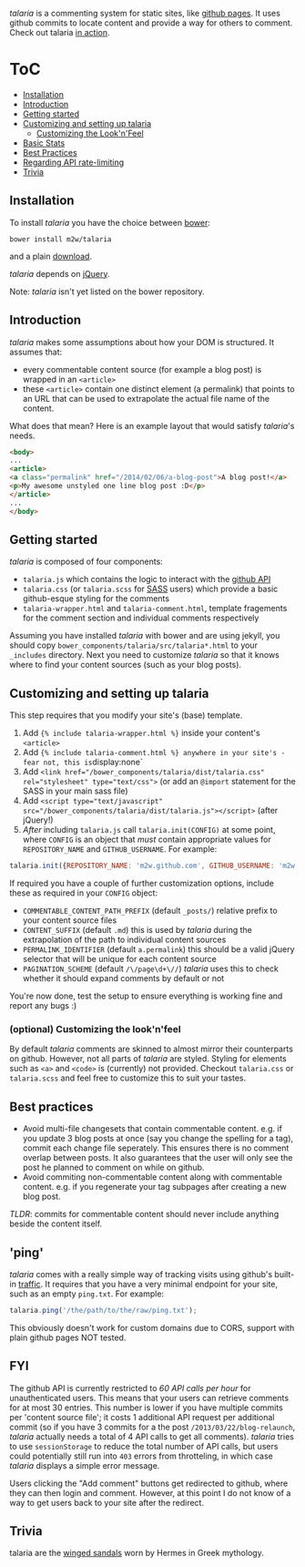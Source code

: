 _talaria_ is a commenting system for static sites, like [github pages](http://pages.github.com/). It uses github commits to locate content and provide a way for others to comment. Check out talaria [in action](http://blog.tibidat.com).

# ToC

* [Installation](#installation)
* [Introduction](#introduction)
* [Getting started](#getting-started)
* [Customizing and setting up talaria](#customizing-and-setting-up-talaria)
  * [Customizing the Look'n'Feel](#optional-customizing-the-looknfeel)
* [Basic Stats](#ping)
* [Best Practices](#best-practices)
* [Regarding API rate-limiting](#fyi)
* [Trivia](#trivia)


## Installation

To install _talaria_ you have the choice between [bower](http://bower.io/):

```bower install m2w/talaria```

and a plain [download](https://github.com/m2w/talaria/releases/tag/0.2.2).

_talaria_ depends on [jQuery](http://jquery.com/).

Note: _talaria_ isn't yet listed on the bower repository.

## Introduction

_talaria_ makes some assumptions about how your DOM is structured. It assumes that:

- every commentable content source (for example a blog post) is wrapped in an `<article>`
- these `<article>` contain one distinct element (a permalink) that points to an URL that can be used to extrapolate the actual file name of the content.

What does that mean? Here is an example layout that would satisfy _talaria_'s needs.

```html
<body>
...
<article>
<a class="permalink" href="/2014/02/06/a-blog-post">A blog post!</a>
<p>My awesome unstyled one line blog post :D</p>
</article>
...
</body>
```

## Getting started

_talaria_ is composed of four components:

- `talaria.js` which contains the logic to interact with the [github API](http://developer.github.com/v3/)
- `talaria.css` (or `talaria.scss` for [SASS](http://sass-lang.com/) users) which provide a basic github-esque styling for the comments
- `talaria-wrapper.html` and `talaria-comment.html`, template fragements for the comment section and individual comments respectively

Assuming you have installed _talaria_ with bower and are using jekyll, you should copy `bower_components/talaria/src/talaria*.html` to your `_includes` directory. Next you need to customize _talaria_ so that it knows where to find your content sources (such as your blog posts).

## Customizing and setting up talaria

This step requires that you modify your site's (base) template.

1. Add `{% include talaria-wrapper.html %}` inside your content's `<article>`
2. Add `{% include talaria-comment.html %} anywhere in your site's `<body>` - fear not, this is `display:none`
3. Add `<link href="/bower_components/talaria/dist/talaria.css" rel="stylesheet" type="text/css">` (or add an `@import` statement for the SASS in your main sass file)
4. Add `<script type="text/javascript" src="/bower_components/talaria/dist/talaria.js"></script>` (after jQuery!)
5. *After* including `talaria.js` call `talaria.init(CONFIG)` at some point, where `CONFIG` is an object that *must* contain appropriate values for `REPOSITORY_NAME` and `GITHUB_USERNAME`. For example:

```js
talaria.init({REPOSITORY_NAME: 'm2w.github.com', GITHUB_USERNAME: 'm2w'});
```

If required you have a couple of further customization options, include these as required in your `CONFIG` object:

- `COMMENTABLE_CONTENT_PATH_PREFIX` (default `_posts/`) relative prefix to your content source files
- `CONTENT_SUFFIX` (default `.md`) this is used by _talaria_ during the extrapolation of the path to individual content sources
- `PERMALINK_IDENTIFIER` (default `a.permalink`) this should be a valid jQuery selector that will be unique for each content source
- `PAGINATION_SCHEME` (default `/\/page\d+\//`) _talaria_ uses this to check whether it should expand comments by default or not

You're now done, test the setup to ensure everything is working fine and report any bugs :)

### (optional) Customizing the look'n'feel

By default _talaria_ comments are skinned to almost mirror their counterparts on github. However, not all parts of _talaria_ are styled. Styling for elements such as `<a>` and `<code>` is (currently) not provided. Checkout `talaria.css` or `talaria.scss` and feel free to customize this to suit your tastes.

## Best practices

- Avoid multi-file changesets that contain commentable content. e.g. if you update 3 blog posts at once (say you change the spelling for a tag), commit each change file seperately. This ensures there is no comment overlap between posts. It also guarantees that the user will only see the post he planned to comment on while on github. 
- Avoid commiting non-commentable content along with commentable content. e.g. if you regenerate your tag subpages after creating a new blog post.

*TLDR*: commits for commentable content should never include anything beside the content itself.

## 'ping'

_talaria_ comes with a really simple way of tracking visits using github's built-in [traffic](https://help.github.com/articles/using-graphs#traffic). It requires that you have a very minimal endpoint for your site, such as an empty `ping.txt`. For example:

```js
talaria.ping('/the/path/to/the/raw/ping.txt');
```

This obviously doesn't work for custom domains due to CORS, support with plain github pages NOT tested.

## FYI

The github API is currently restricted to *60 API calls per hour* for unauthenticated users. This means that your users can retrieve comments for at most 30 entries. This number is lower if you have multiple commits per 'content source file'; it costs 1 additional API request per additional commit (so if you have 3 commits for a the post `/2013/03/22/blog-relaunch`, _talaria_ actually needs a total of 4 API calls to get all comments). _talaria_ tries to use `sessionStorage` to reduce the total number of API calls, but users could potentially still run into `403` errors from throtteling, in which case _talaria_ displays a simple error message.

Users clicking the "Add comment" buttons get redirected to github, where they can then login and comment. However, at this point I do not know of a way to get users back to your site after the redirect.

## Trivia

talaria are the [winged sandals](http://en.wikipedia.org/wiki/Talaria) worn by Hermes in Greek mythology.
